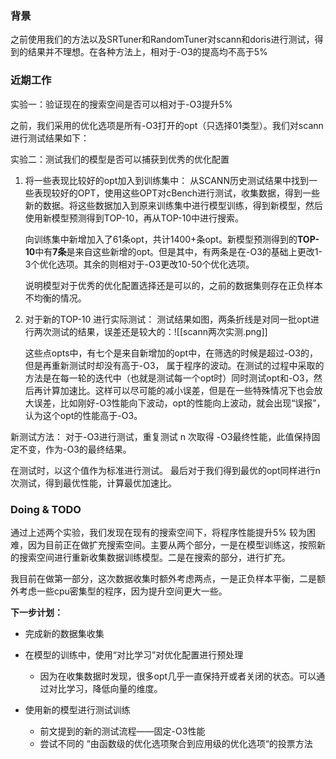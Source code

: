 ### 背景
之前使用我们的方法以及SRTuner和RandomTuner对scann和doris进行测试，得到的结果并不理想。在各种方法上，相对于-O3的提高均不高于5%

### 近期工作
实验一：验证现在的搜索空间是否可以相对于-O3提升5%

之前，我们采用的优化选项是所有-O3打开的opt（只选择01类型）。我们对scann进行测试结果如下：


实验二：测试我们的模型是否可以捕获到优秀的优化配置

1. 将一些表现比较好的opt加入到训练集中：
	从SCANN历史测试结果中找到一些表现较好的OPT，使用这些OPT对cBench进行测试，收集数据，得到一些新的数据。将这些数据加入到原来训练集中进行模型训练，得到新模型，然后使用新模型预测得到TOP-10，再从TOP-10中进行搜索。

	向训练集中新增加入了61条opt，共计1400+条opt。新模型预测得到的**TOP-10**中有**7条**是来自这些新增的opt。但是其中，有两条是在-O3的基础上更改1-3个优化选项。其余的则相对于-O3更改10-50个优化选项。

	说明模型对于优秀的优化配置选择还是可以的，之前的数据集则存在正负样本不均衡的情况。

2. 对于新的TOP-10 进行实际测试：
	测试结果如图，两条折线是对同一批opt进行两次测试的结果，误差还是较大的：![[scann两次实测.png]]

	这些点opts中，有七个是来自新增加的opt中，在筛选的时候是超过-O3的，但是再重新测试时却没有高于-O3， 属于程序的波动。在测试的过程中采取的方法是在每一轮的迭代中（也就是测试每一个opt时）同时测试opt和-O3，然后再计算加速比。这样可以尽可能的减小误差，但是在一些特殊情况下也会放大误差，比如刚好-O3性能向下波动，opt的性能向上波动，就会出现“误报”， 认为这个opt的性能高于-O3。

新测试方法：
对于-O3进行测试，重复测试 n 次取得 -O3最终性能，此值保持固定不变，作为-O3的最终结果。

在测试时，以这个值作为标准进行测试。 最后对于我们得到最优的opt同样进行n次测试，得到最优性能，计算最优加速比。


### Doing & TODO
通过上述两个实验，我们发现在现有的搜索空间下，将程序性能提升5% 较为困难，因为目前正在做扩充搜索空间。主要从两个部分，一是在模型训练这，按照新的搜索空间进行重新收集数据训练模型。二是在搜索的部分，进行扩充。

我目前在做第一部分，这次数据收集时额外考虑两点，一是正负样本平衡，二是额外考虑一些cpu密集型的程序，因为提升空间更大一些。

**下一步计划：**
* 完成新的数据集收集

* 在模型的训练中，使用“对比学习”对优化配置进行预处理
	* 因为在收集数据时发现，很多opt几乎一直保持开或者关闭的状态。可以通过对比学习，降低向量的维度。

* 使用新的模型进行测试训练
	* 前文提到的新的测试流程——固定-O3性能
	* 尝试不同的 “由函数级的优化选项聚合到应用级的优化选项“的投票方法